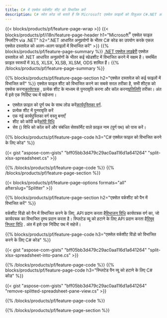 ```yaml
---
title: C# में एक्सेल वर्कशीट शीट को विभाजित करें
description: C# स्रोत कोड जो बताते हैं कि Microsoft एक्सेल फ़ाइलों को विज़ुअल C#.NET अनुप्रयोगों में एकाधिक फ़ाइलों में कैसे विभाजित किया जाए
---
```

{{< blocks/products/pf/feature-page-wrap >}}
{{< blocks/products/pf/i18n/feature-page-header h1="Microsoft<sup>&reg;</sup> एक्सेल फाइल स्प्लिटिंग via .NET" h2=".NET आधारित अनुप्रयोगों के भीतर C# कोड का उपयोग करके एकल एक्सेल दस्तावेज़ को अलग-अलग फाइलों में विभाजित करें" >}}
{{% blocks/products/pf/feature-page-summary %}}
[.NET एक्सेल लाइब्रेरी](/cells/hi/net/) एक्सेल दस्तावेज़ को .NET आधारित अनुप्रयोगों के भीतर कई स्प्रेडशीट में विभाजित करने में सक्षम है। समर्थित फ़ाइल स्वरूपों में XLS, XLSX, XLSB, XLSM, ODS शामिल हैं।
{{% /blocks/products/pf/feature-page-summary %}}

{{% blocks/products/pf/feature-page-section h2="एक्सेल दस्तावेज़ को कई फाइलों में विभाजित करें" %}}
 एक्सेल फाइल शीट को विभाजित करने का सबसे सरल तरीका है, सभी शीट्स को एक्सेस करना[कार्यपत्रक](https://reference.aspose.com/cells/net/aspose.cells/workbook/properties/worksheets) , प्रत्येक शीट के माध्यम से पुनरावृति करना और कॉल करना[प्रतिलिपि](https://reference.aspose.com/cells/net/aspose.cells/worksheet/methods/copy) तरीका। अंत में इसे एक निर्दिष्ट पथ में सहेजना।

 + एक्सेल फ़ाइल को पूर्ण पथ के साथ लोड करें[कार्यपुस्तिका वर्ग](https://reference.aspose.com/cells/net/aspose.cells/workbook).
+ प्रत्येक शीट में पुनरावृति करें
+ एक नई कार्यपुस्तिका वर्ग वस्तु बनाएँ
 + शीट को कॉपी करें[कॉपी विधि](https://reference.aspose.com/cells/net/aspose.cells/worksheet/methods/copy)
+ सेव () विधि को कॉल करें और संबंधित सेवफॉर्मेट वाले फ़ाइल नाम (पूर्ण पथ) को पास करें।

{{% blocks/products/pf/feature-page-code h3="C# एक्सेल फाइल को विभाजित करने के लिए कोड" %}}

{{< gist "aspose-com-gists" "bff05bb3d479c29ac0aa116d1a641264" "split-xlsx-spreadsheet.cs" >}}

{{% /blocks/products/pf/feature-page-code %}}
{{% /blocks/products/pf/feature-page-section %}}

{{< blocks/products/pf/feature-page-options formats="all" afterslug="Splitter" >}}

{{% blocks/products/pf/feature-page-section h2="एक्सेल वर्कशीट को पैन में विभाजित करें" %}}

 वर्कशीट विंडो को पैन में विभाजित करने के लिए, API प्रदान करता है[विभाजन विधि](https://reference.aspose.com/cells/net/aspose.cells/worksheet/methods/split) कार्यपत्रक वर्ग का, जो कार्यपत्रक का विभाजित दृश्य प्रदान करता है। स्प्लिटेड व्यू को हटाने के लिए API प्रदान करता है[रिमूव स्प्लिट विधि](https://reference.aspose.com/cells/net/aspose.cells/worksheet/methods/removesplit) . अंत में इसे एक निर्दिष्ट पथ में सहेजें।

{{% blocks/products/pf/feature-page-code h3="एक्सेल वर्कशीट विंडो को विभाजित करने के लिए C# कोड" %}}

{{< gist "aspose-com-gists" "bff05bb3d479c29ac0aa116d1a641264" "split-xlsx-spreadsheet-into-pane.cs" >}}

{{% /blocks/products/pf/feature-page-code %}}
{{% blocks/products/pf/feature-page-code h3="स्प्लिटेड पैन व्यू को हटाने के लिए C# कोड" %}}

{{< gist "aspose-com-gists" "bff05bb3d479c29ac0aa116d1a641264" "remove-splitted-spreadsheet-pane-view.cs" >}}

{{% /blocks/products/pf/feature-page-code %}}

{{% /blocks/products/pf/feature-page-section %}}
